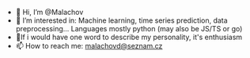 - 👋 Hi, I’m @Malachov
- 👀 I’m interested in: Machine learning, time series prediction, data preprocessing... Languages mostly python (may also be JS/TS or go)
- 🌱If i would have one word to describe my personality, it's enthusiasm
- 📫 How to reach me: malachovd@seznam.cz

